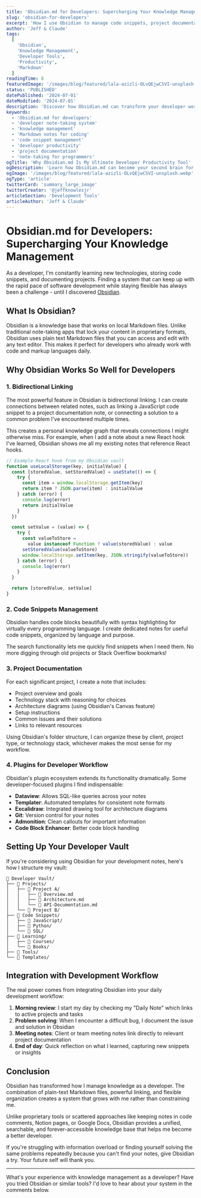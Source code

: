 ```yaml
---
title: 'Obsidian.md for Developers: Supercharging Your Knowledge Management'
slug: 'obsidian-for-developers'
excerpt: 'How I use Obsidian to manage code snippets, project documentation, and personal knowledge as a developer'
author: 'Jeff & Claude'
tags:
  [
    'Obsidian',
    'Knowledge Management',
    'Developer Tools',
    'Productivity',
    'Markdown'
  ]
readingTime: 8
featuredImage: '/images/blog/featured/lala-azizli-OLvQEjwCSVI-unsplash.webp'
status: 'PUBLISHED'
datePublished: '2024-07-01'
dateModified: '2024-07-01'
description: 'Discover how Obsidian.md can transform your developer workflow with powerful knowledge management, code snippets, and project documentation all in plain text Markdown.'
keywords:
  - 'Obsidian.md for developers'
  - 'developer note-taking system'
  - 'knowledge management'
  - 'Markdown notes for coding'
  - 'code snippet management'
  - 'developer productivity'
  - 'project documentation'
  - 'note-taking for programmers'
ogTitle: 'Why Obsidian.md Is My Ultimate Developer Productivity Tool'
ogDescription: 'Learn how Obsidian.md can become your second brain for coding projects, documentation, and knowledge management with powerful linking and plain text Markdown.'
ogImage: '/images/blog/featured/lala-azizli-OLvQEjwCSVI-unsplash.webp'
ogType: 'article'
twitterCard: 'summary_large_image'
twitterCreator: '@jeffknowlesjr'
articleSection: 'Development Tools'
articleAuthor: 'Jeff & Claude'
---
```


# Obsidian.md for Developers: Supercharging Your Knowledge Management

As a developer, I'm constantly learning new technologies, storing code snippets, and documenting projects. Finding a system that can keep up with the rapid pace of software development while staying flexible has always been a challenge - until I discovered [Obsidian](https://obsidian.md).

## What Is Obsidian?

Obsidian is a knowledge base that works on local Markdown files. Unlike traditional note-taking apps that lock your content in proprietary formats, Obsidian uses plain text Markdown files that you can access and edit with any text editor. This makes it perfect for developers who already work with code and markup languages daily.

## Why Obsidian Works So Well for Developers

### 1. Bidirectional Linking

The most powerful feature in Obsidian is bidirectional linking. I can create connections between related notes, such as linking a JavaScript code snippet to a project documentation note, or connecting a solution to a common problem I've encountered multiple times.

This creates a personal knowledge graph that reveals connections I might otherwise miss. For example, when I add a note about a new React hook I've learned, Obsidian shows me all my existing notes that reference React hooks.

```jsx
// Example React hook from my Obsidian vault
function useLocalStorage(key, initialValue) {
  const [storedValue, setStoredValue] = useState(() => {
    try {
      const item = window.localStorage.getItem(key)
      return item ? JSON.parse(item) : initialValue
    } catch (error) {
      console.log(error)
      return initialValue
    }
  })

  const setValue = (value) => {
    try {
      const valueToStore =
        value instanceof Function ? value(storedValue) : value
      setStoredValue(valueToStore)
      window.localStorage.setItem(key, JSON.stringify(valueToStore))
    } catch (error) {
      console.log(error)
    }
  }

  return [storedValue, setValue]
}
```

### 2. Code Snippets Management

Obsidian handles code blocks beautifully with syntax highlighting for virtually every programming language. I create dedicated notes for useful code snippets, organized by language and purpose.

The search functionality lets me quickly find snippets when I need them. No more digging through old projects or Stack Overflow bookmarks!

### 3. Project Documentation

For each significant project, I create a note that includes:

- Project overview and goals
- Technology stack with reasoning for choices
- Architecture diagrams (using Obsidian's Canvas feature)
- Setup instructions
- Common issues and their solutions
- Links to relevant resources

Using Obsidian's folder structure, I can organize these by client, project type, or technology stack, whichever makes the most sense for my workflow.

### 4. Plugins for Developer Workflow

Obsidian's plugin ecosystem extends its functionality dramatically. Some developer-focused plugins I find indispensable:

- **Dataview**: Allows SQL-like queries across your notes
- **Templater**: Automated templates for consistent note formats
- **Excalidraw**: Integrated drawing tool for architecture diagrams
- **Git**: Version control for your notes
- **Admonition**: Clean callouts for important information
- **Code Block Enhancer**: Better code block handling

## Setting Up Your Developer Vault

If you're considering using Obsidian for your development notes, here's how I structure my vault:

```
📁 Developer Vault/
├── 📁 Projects/
│   ├── 📁 Project A/
│   │   ├── 📄 Overview.md
│   │   ├── 📄 Architecture.md
│   │   └── 📄 API-Documentation.md
│   └── 📁 Project B/
├── 📁 Code Snippets/
│   ├── 📁 JavaScript/
│   ├── 📁 Python/
│   └── 📁 SQL/
├── 📁 Learning/
│   ├── 📁 Courses/
│   └── 📁 Books/
├── 📁 Tools/
└── 📁 Templates/
```

## Integration with Development Workflow

The real power comes from integrating Obsidian into your daily development workflow:

1. **Morning review**: I start my day by checking my "Daily Note" which links to active projects and tasks
2. **Problem solving**: When I encounter a difficult bug, I document the issue and solution in Obsidian
3. **Meeting notes**: Client or team meeting notes link directly to relevant project documentation
4. **End of day**: Quick reflection on what I learned, capturing new snippets or insights

## Conclusion

Obsidian has transformed how I manage knowledge as a developer. The combination of plain-text Markdown files, powerful linking, and flexible organization creates a system that grows with me rather than constraining me.

Unlike proprietary tools or scattered approaches like keeping notes in code comments, Notion pages, or Google Docs, Obsidian provides a unified, searchable, and forever-accessible knowledge base that helps me become a better developer.

If you're struggling with information overload or finding yourself solving the same problems repeatedly because you can't find your notes, give Obsidian a try. Your future self will thank you.

---

What's your experience with knowledge management as a developer? Have you tried Obsidian or similar tools? I'd love to hear about your system in the comments below.
